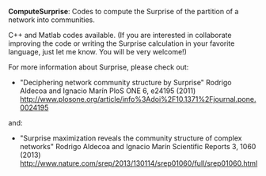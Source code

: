 **ComputeSurprise**: Codes to compute the Surprise of the partition of a network into communities.

C++ and Matlab codes available. (If you are interested in collaborate improving the code or writing the Surprise calculation in your favorite language, just let me know. You will be very welcome!)

For more information about Surprise, please check out:

* "Deciphering network community structure by Surprise"
  Rodrigo Aldecoa and Ignacio Marín
  PloS ONE 6, e24195 (2011)
  http://www.plosone.org/article/info%3Adoi%2F10.1371%2Fjournal.pone.0024195
  

and:

* "Surprise maximization reveals the community structure of complex networks"
  Rodrigo Aldecoa and Ignacio Marín
  Scientific Reports 3, 1060 (2013)
  http://www.nature.com/srep/2013/130114/srep01060/full/srep01060.html
